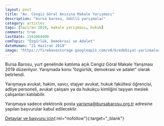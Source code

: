 ```yaml
---
layout: post
title: "Av. Cengiz Göral Anısına Makale Yarışması"
description: "bursa barosu, ödüllü yarışmalar"
category: articles
tags: [haziran 2019, makale yarışması, hukuk]
comments: true
lastDate: 1561064400
comTopic: "Özgürlük, Demokrasi ve Adalet"
dateHuman: "21 Haziran 2019"
image: "https://firebasestorage.googleapis.com/v0/b/edebiyat-yarismalari.appspot.com/o/ozgurluk-demokrasi-adalet-makale-yarismasi.jpg?alt=media&token=b7b0bea0-489b-4c3a-91ba-574d56392426"
---
```


Bursa Barosu, yurt genelinde katılıma açık Cengiz Göral Makale Yarışması 2019 düzenliyor. Yarışmada konu ”özgürlük, demokrasi ve adalet” olarak belirlendi.

Yarışmaya avukat, hakim, savcı, stajyer avukat, hukuk fakültesi öğrencisi, adliye personeli, avukat çalışanı ya da hukukçu kimliğini taşıyan meslek çalışanları katılabilir.

Yarışmaya sadece elektronik posta yarisma@bursabarosu.org.tr adresine yapılan başvurular kabul edilecektir.

[Detaylar ve başvuru için](http://www.bursabarosu.org.tr/tr/gundem-duyurular-makale-yarismasi-2019.html?utm_source=edebiyatyarismalari.com&utm_medium=affiliate&utm_campaign=cpc){:rel="nofollow"}{:target="_blank"}
